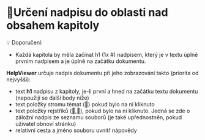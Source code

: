 # 📑Určení nadpisu do oblasti nad obsahem kapitoly

💡 Doporučení:
- Každá kapitola by měla začínat h1 (1x #) nadpisem, který je v textu úplně prvním nadpisem a je úplně na začátku dokumentu.

**HelpViewer** určuje nadpis dokumentu při jeho zobrazování takto (priorita od nejvyšší):
- text **h1** nadpisu z kapitoly, je-li první a hned na začátku textu dokumentu (nepoužijí se další body níže)
- text položky stromu témat (📖) pokud bylo na ni kliknuto 
- text položky rejstříků (📇,🔎), pokud bylo na ni kliknuto. Jedná se zde o záložní nadpis ze seznamu souborů (je také upřednostněn, pokud uživatel obnoví stránku)
- relativní cesta a jméno souboru uvnitř nápovědy
